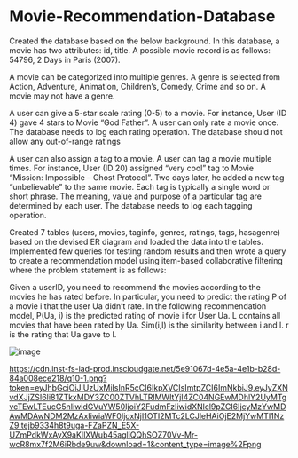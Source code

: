 # Movie-Recommendation-Database
Created the database based on the below background.
In this database, a movie has two attributes: id, title. A possible movie record is as follows: 54796, 2 Days in Paris (2007).

A movie can be categorized into multiple genres. A genre is selected from Action, Adventure, Animation, Children’s, Comedy, Crime and so on. A movie may not have a genre.

A user can give a 5-star scale rating (0-5) to a movie. For instance, User (ID 4) gave 4 stars to Movie “God Father”. A user can only rate a movie once. The database needs to log each rating operation. The database should not allow any out-of-range ratings

A user can also assign a tag to a movie. A user can tag a movie multiple times. For instance, User (ID 20) assigned “very cool” tag to Movie “Mission: Impossible – Ghost Protocol”. Two days later, he added a new tag “unbelievable” to the same movie. Each tag is typically a single word or short phrase. The meaning, value and purpose of a particular tag are determined by each user. The database needs to log each tagging operation.

Created 7 tables (users, movies, taginfo, genres, ratings, tags, hasagenre) based on the devised ER diagram and loaded the data into the tables. Implemented few queries for testing random results and then wrote a query to create a recommendation model using item-based collaborative filtering where the problem statement is as follows:

Given a userID, you need to recommend the movies according to the movies he has rated before. In particular, you need to predict the rating P of a movie i that the user Ua didn’t rate. In the following recommendation model, P(Ua, i) is the predicted rating of movie i for User Ua. L contains all movies that have been rated by Ua. Sim(i,l) is the similarity between i and l. r is the rating that Ua gave to l.

![image](https://user-images.githubusercontent.com/86984222/125174875-1c7c4580-e17d-11eb-8665-92d21a9577a5.png)

https://cdn.inst-fs-iad-prod.inscloudgate.net/5e91067d-4e5a-4e1b-b28d-84a008ece218/q10-1.png?token=eyJhbGciOiJIUzUxMiIsInR5cCI6IkpXVCIsImtpZCI6ImNkbiJ9.eyJyZXNvdXJjZSI6Ii81ZTkxMDY3ZC00ZTVhLTRlMWItYjI4ZC04NGEwMDhlY2UyMTgvcTEwLTEucG5nIiwidGVuYW50IjoiY2FudmFzIiwidXNlcl9pZCI6IjcyMzYwMDAwMDAwNDM2MzAxIiwiaWF0IjoxNjI1OTI2MTc2LCJleHAiOjE2MjYwMTI1NzZ9.tejb9334h8t9uga-FZaPZN_E5X-UZmPdkWxAyX9aKIlXWub45agliQQhSOZ70Vv-Mr-wcR8mx7f2M6iRbde9uw&download=1&content_type=image%2Fpng
